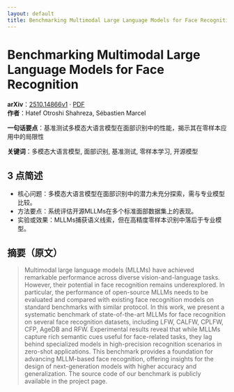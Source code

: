```yaml
---
layout: default
title: Benchmarking Multimodal Large Language Models for Face Recognition
---
```


# Benchmarking Multimodal Large Language Models for Face Recognition
**arXiv**：[2510.14866v1](https://arxiv.org/abs/2510.14866) · [PDF](https://arxiv.org/pdf/2510.14866.pdf)  
**作者**：Hatef Otroshi Shahreza, Sébastien Marcel  

**一句话要点**：基准测试多模态大语言模型在面部识别中的性能，揭示其在零样本应用中的局限性

**关键词**：多模态大语言模型, 面部识别, 基准测试, 零样本学习, 开源模型

## 3 点简述
- 核心问题：多模态大语言模型在面部识别中的潜力未充分探索，需与专业模型比较。
- 方法要点：系统评估开源MLLMs在多个标准面部数据集上的表现。
- 实验或效果：MLLMs捕获语义线索，但在高精度零样本识别中落后于专业模型。

## 摘要（原文）

> Multimodal large language models (MLLMs) have achieved remarkable performance
> across diverse vision-and-language tasks. However, their potential in face
> recognition remains underexplored. In particular, the performance of
> open-source MLLMs needs to be evaluated and compared with existing face
> recognition models on standard benchmarks with similar protocol. In this work,
> we present a systematic benchmark of state-of-the-art MLLMs for face
> recognition on several face recognition datasets, including LFW, CALFW, CPLFW,
> CFP, AgeDB and RFW. Experimental results reveal that while MLLMs capture rich
> semantic cues useful for face-related tasks, they lag behind specialized models
> in high-precision recognition scenarios in zero-shot applications. This
> benchmark provides a foundation for advancing MLLM-based face recognition,
> offering insights for the design of next-generation models with higher accuracy
> and generalization. The source code of our benchmark is publicly available in
> the project page.

